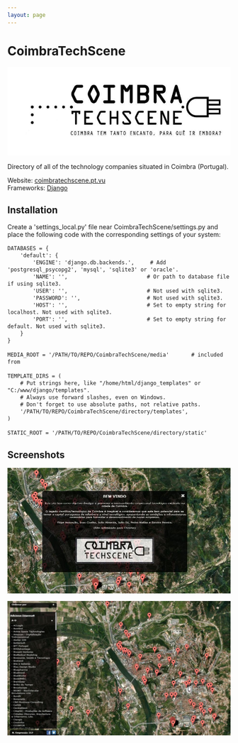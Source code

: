 ```yaml
---
layout: page
---
```

CoimbraTechScene
================

![](https://raw.githubusercontent.com/zydeon/CoimbraTechScene/master/screenshots/3.jpg)

Directory of all of the technology companies situated in Coimbra (Portugal).

Website: [coimbratechscene.pt.vu](http://coimbratechscene.pt.vu)  
Frameworks: [Django](https://www.djangoproject.com/)

## Installation

Create a 'settings_local.py' file near CoimbraTechScene/settings.py and place the following code with the corresponding settings of your system:


    DATABASES = {
        'default': {
            'ENGINE': 'django.db.backends.',     # Add 'postgresql_psycopg2', 'mysql', 'sqlite3' or 'oracle'.
            'NAME': '',                   		# Or path to database file if using sqlite3.
            'USER': '',                			# Not used with sqlite3.
            'PASSWORD': '',                  	# Not used with sqlite3.
            'HOST': '',                      	# Set to empty string for localhost. Not used with sqlite3.
            'PORT': '',                      	# Set to empty string for default. Not used with sqlite3.
        }
    }
    
    MEDIA_ROOT = '/PATH/TO/REPO/CoimbraTechScene/media'       # included from 
    
    TEMPLATE_DIRS = (
        # Put strings here, like "/home/html/django_templates" or "C:/www/django/templates".
        # Always use forward slashes, even on Windows.
        # Don't forget to use absolute paths, not relative paths.
        '/PATH/TO/REPO/CoimbraTechScene/directory/templates',
    )
    
    STATIC_ROOT = '/PATH/TO/REPO/CoimbraTechScene/directory/static'
    
## Screenshots

![](https://raw.githubusercontent.com/zydeon/CoimbraTechScene/master/screenshots/1.jpg)

![](https://raw.githubusercontent.com/zydeon/CoimbraTechScene/master/screenshots/2.jpg)
    
